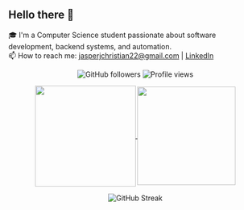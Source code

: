 ## Hello there 👋

🎓 I'm a Computer Science student passionate about software development, backend systems, and automation.  
📫 How to reach me: jasperjchristian22@gmail.com | [LinkedIn](https://www.linkedin.com/in/jasper-christian/)


<div align="center">
  
![GitHub followers](https://img.shields.io/github/followers/jaschrs?label=Follow&style=for-the-badge&color=d69a52)
![Profile views](https://komarev.com/ghpvc/?username=jaschrs&style=for-the-badge&color=d69a52)

<a href="https://github.com/jaschrs/github-readme-stats">
  <img height=200 align="center" src="https://github-readme-stats.vercel.app/api?username=jaschrs&show_icons=true&theme=slateorange" />
</a>
<a href="https://github.com/jaschrs/convoychat">
  <img height=195 align="center" src="https://github-readme-stats.vercel.app/api/top-langs?username=jaschrs&card_width=200&theme=slateorange" />
</a>

![GitHub Streak](https://streak-stats.demolab.com?user=jaschrs&theme=slateorange)

</div>
<!--
**jaschrs/jaschrs** is a ✨ _special_ ✨ repository because its `README.md` (this file) appears on your GitHub profile.

Here are some ideas to get you started:

- 🔭 I’m currently working on ...
- 🌱 I’m currently learning ...
- 👯 I’m looking to collaborate on ...
- 🤔 I’m looking for help with ...
- 💬 Ask me about ...
- 📫 How to reach me: ...
- 😄 Pronouns: ...
- ⚡ Fun fact: ...
-->
